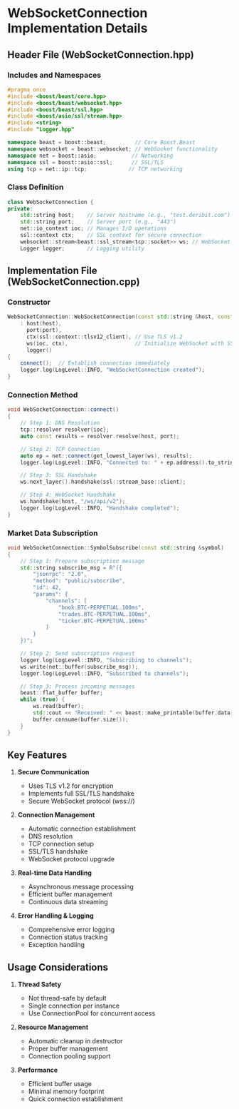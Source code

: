 # WebSocketConnection Implementation Details

## Header File (WebSocketConnection.hpp)

### Includes and Namespaces

```cpp
#pragma once
#include <boost/beast/core.hpp>
#include <boost/beast/websocket.hpp>
#include <boost/beast/ssl.hpp>
#include <boost/asio/ssl/stream.hpp>
#include <string>
#include "Logger.hpp"

namespace beast = boost::beast;         // Core Boost.Beast
namespace websocket = beast::websocket; // WebSocket functionality
namespace net = boost::asio;           // Networking
namespace ssl = boost::asio::ssl;      // SSL/TLS
using tcp = net::ip::tcp;             // TCP networking
```

### Class Definition

```cpp
class WebSocketConnection {
private:
    std::string host;    // Server hostname (e.g., "test.deribit.com")
    std::string port;    // Server port (e.g., "443")
    net::io_context ioc; // Manages I/O operations
    ssl::context ctx;    // SSL context for secure connection
    websocket::stream<beast::ssl_stream<tcp::socket>> ws; // WebSocket stream
    Logger logger;       // Logging utility
```

## Implementation File (WebSocketConnection.cpp)

### Constructor

```cpp
WebSocketConnection::WebSocketConnection(const std::string &host, const std::string &port)
    : host(host),
      port(port),
      ctx(ssl::context::tlsv12_client), // Use TLS v1.2
      ws(ioc, ctx),                     // Initialize WebSocket with SSL
      logger()
{
    connect();  // Establish connection immediately
    logger.log(LogLevel::INFO, "WebSocketConnection created");
}
```

### Connection Method

```cpp
void WebSocketConnection::connect()
{
    // Step 1: DNS Resolution
    tcp::resolver resolver{ioc};
    auto const results = resolver.resolve(host, port);

    // Step 2: TCP Connection
    auto ep = net::connect(get_lowest_layer(ws), results);
    logger.log(LogLevel::INFO, "Connected to: " + ep.address().to_string());

    // Step 3: SSL Handshake
    ws.next_layer().handshake(ssl::stream_base::client);

    // Step 4: WebSocket Handshake
    ws.handshake(host, "/ws/api/v2");
    logger.log(LogLevel::INFO, "Handshake completed");
}
```

### Market Data Subscription

```cpp
void WebSocketConnection::SymbolSubscribe(const std::string &symbol)
{
    // Step 1: Prepare subscription message
    std::string subscribe_msg = R"({
        "jsonrpc": "2.0",
        "method": "public/subscribe",
        "id": 42,
        "params": {
            "channels": [
                "book.BTC-PERPETUAL.100ms",
                "trades.BTC-PERPETUAL.100ms",
                "ticker.BTC-PERPETUAL.100ms"
            ]
        }
    })";

    // Step 2: Send subscription request
    logger.log(LogLevel::INFO, "Subscribing to channels");
    ws.write(net::buffer(subscribe_msg));
    logger.log(LogLevel::INFO, "Subscribed to channels");

    // Step 3: Process incoming messages
    beast::flat_buffer buffer;
    while (true) {
        ws.read(buffer);
        std::cout << "Received: " << beast::make_printable(buffer.data()) << std::endl;
        buffer.consume(buffer.size());
    }
}
```

## Key Features

1. **Secure Communication**

   - Uses TLS v1.2 for encryption
   - Implements full SSL/TLS handshake
   - Secure WebSocket protocol (wss://)

2. **Connection Management**

   - Automatic connection establishment
   - DNS resolution
   - TCP connection setup
   - SSL/TLS handshake
   - WebSocket protocol upgrade

3. **Real-time Data Handling**

   - Asynchronous message processing
   - Efficient buffer management
   - Continuous data streaming

4. **Error Handling & Logging**
   - Comprehensive error logging
   - Connection status tracking
   - Exception handling

## Usage Considerations

1. **Thread Safety**

   - Not thread-safe by default
   - Single connection per instance
   - Use ConnectionPool for concurrent access

2. **Resource Management**

   - Automatic cleanup in destructor
   - Proper buffer management
   - Connection pooling support

3. **Performance**
   - Efficient buffer usage
   - Minimal memory footprint
   - Quick connection establishment
